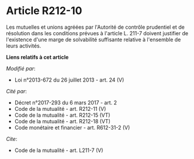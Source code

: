 # Article R212-10

Les mutuelles et unions agréées par l'Autorité de contrôle prudentiel et de résolution dans les conditions prévues à
l'article L. 211-7 doivent justifier de l'existence d'une marge de solvabilité suffisante relative à l'ensemble de leurs
activités.

**Liens relatifs à cet article**

_Modifié par_:

  - Loi n°2013-672 du 26 juillet 2013 - art. 24 (V)

_Cité par_:

  - Décret n°2017-293 du 6 mars 2017 - art. 2
  - Code de la mutualité - art. R212-11 (V)
  - Code de la mutualité - art. R212-15 (VT)
  - Code de la mutualité - art. R212-18 (VT)
  - Code monétaire et financier - art. R612-31-2 (V)

_Cite_:

  - Code de la mutualité - art. L211-7 (V)
